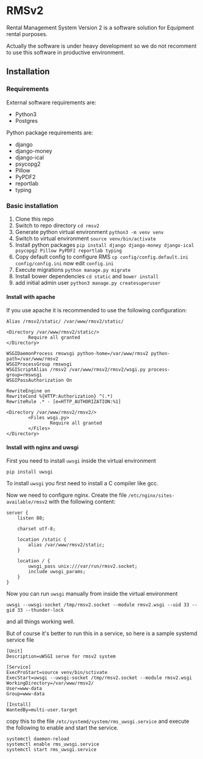 # RMSv2
Rental Management System Version 2 is a software solution for Equipment rental purposes.

Actually the software is under heavy development so we do not recomment to use this software in productive environment.

## Installation

### Requirements
External software requirements are:
* Python3
* Postgres

Python package requirements are:
* django
* django-money
* django-ical
* psycopg2
* Pillow
* PyPDF2
* reportlab
* typing

### Basic installation

1. Clone this repo
2. Switch to repo directory `cd rmsv2`
3. Generate python virtual environment `python3 -m venv venv`
4. Switch to virtual environment `source venv/bin/activate`
5. Install python packages `pip install django django-money django-ical psycopg2 Pillow PyPDF2 reportlab typing`
6. Copy default config to configure RMS `cp config/config.default.ini config/config.ini` now edit `config.ini`
7. Execute migrations `python manage.py migrate`
8. Install bower dependencies `cd static` and `bower install`
9. add initial admin user `python3 manage.py createsuperuser`

#### Install with apache

If you use apache it is recommended to use the following configuration:

    Alias /rmsv2/static/ /var/www/rmsv2/static/
    
    <Directory /var/www/rmsv2/static/>
            Require all granted
    </Directory>
    
    WSGIDaemonProcess rmswsgi python-home=/var/www/rmsv2 python-path=/var/www/rmsv2
    WSGIProcessGroup rmswsgi
    WSGIScriptAlias /rmsv2 /var/www/rmsv2/rmsv2/wsgi.py process-group=rmswsgi
    WSGIPassAuthorization On
    
    RewriteEngine on
    RewriteCond %{HTTP:Authorization} ^(.*)
    RewriteRule .* - [e=HTTP_AUTHORIZATION:%1]
    
    <Directory /var/www/rmsv2/rmsv2/>
            <Files wsgi.py>
                    Require all granted
            </Files>
    </Directory>

#### Install with nginx and uwsgi

First you need to install `uwsgi` inside the virtual environment

    pip install uwsgi

To install `uwsgi` you first need to install a C compiler like gcc.

Now we need to configure nginx.
Create the file `/etc/nginx/sites-available/rmsv2` with the following content:

    server {
        listen 80;
        
        charset utf-8;
        
        location /static {
            alias /var/www/rmsv2/static;
        }
        
        location / {
            uwsgi_pass unix:///var/run/rmsv2.socket;
            include uwsgi_params;
        }
    }

Now you can run `uwsgi` manually from inside the virtual environment

    uwsgi --uwsgi-socket /tmp/rmsv2.socket --module rmsv2.wsgi --uid 33 --gid 33 --thunder-lock

and all things working well.

But of course it's better to run this in a service, so here is a sample systemd service file

    [Unit]
    Description=uWSGI serve for rmsv2 system
    
    [Service]
    ExecProStart=source venv/bin/sctivate
    ExecStart=uwsgi --uwsgi-socket /tmp/rmsv2.socket --module rmsv2.wsgi
    WorkingDirectory=/var/www/rmsv2/
    User=www-data
    Group=www-data
    
    [Install]
    WantedBy=multi-user.target

copy this to the file `/etc/systemd/system/rms_uwsgi.service` and execute the following to enable and start the service.

    systemctl daemon-reload
    systemctl enable rms_uwsgi.service
    systemctl start rms_uwsgi.service
